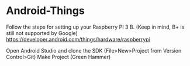 # Android-Things

Follow the steps for setting up your Raspberry PI 3 B. (Keep in mind, B+ is still not supported by Google)
https://developer.android.com/things/hardware/raspberrypi

Open Android Studio and clone the SDK (File>New>Project from Version Control>Git)
Make Project (Green Hammer)
